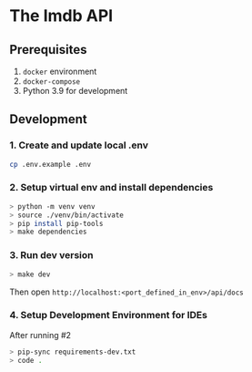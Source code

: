 # The Imdb API

## Prerequisites
1. `docker` environment
2. `docker-compose`
3. Python 3.9 for development


## Development

### 1. Create and update local .env

``` Bash
cp .env.example .env
```

### 2. Setup virtual env and install dependencies
``` Bash
> python -m venv venv
> source ./venv/bin/activate
> pip install pip-tools
> make dependencies
```

### 3. Run dev version
``` Bash
> make dev
```

Then open `http://localhost:<port_defined_in_env>/api/docs`

### 4. Setup Development Environment for IDEs
After running #2
``` Bash
> pip-sync requirements-dev.txt
> code .
```